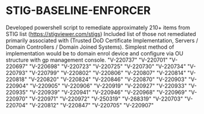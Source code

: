 # STIG-BASELINE-ENFORCER
Developed powershell script to remediate approximately 210+ items from STIG list (https://stigviewer.com/stigs)
Included list of those not remediated primarily associated with (Trusted DoD Certificate Implementation, Servers / Domain Controllers / Domain Joined Systems).
Simplest method of implementation would be to domain enrol device and configure via OU structure with gp management console. 
        "V-220737"
        "V-220701"
        "V-220697"
        "V-220698"
        "V-220723"
        "V-220725"
        "V-220730"
        "V-220734"
        "V-220793"
        "V-220799"
        "V-220802"
        "V-220806"
        "V-220807"
        "V-220814"
        "V-220818"
        "V-220820"
        "V-220824"
        "V-220846"
        "V-220870"
        "V-220903"
        "V-220904"
        "V-220905"
        "V-220906"
        "V-220919"
        "V-220927"
        "V-220933"
        "V-220935"
        "V-220939"
        "V-220941"
        "V-220946"
        "V-220968"
        "V-220969"
        "V-220970"
        "V-220971"
        "V-220972"
        "V-250319"
        "V-268319"
        "V-220703"
        "V-220704"
        "V-220812"
        "V-220847"
        "V-220705"
        "V-220907"

